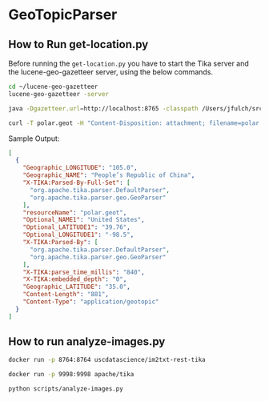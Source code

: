 # GeoTopicParser

## How to Run get-location.py

Before running the `get-location.py` you have to start the Tika server and the lucene-geo-gazetteer server, using the below commands.

```bash
cd ~/lucene-geo-gazetteer
lucene-geo-gazetteer -server
```

```bash
java -Dgazetteer.url=http://localhost:8765 -classpath /Users/jfulch/src/location-ner-model:/Users/jfulch/src/geotopic-mime:/Users/jfulch/tika-2.6.0/tika-server-standard-2.6.0.jar:/Users/jfulch/tika-2.6.0/tika-parser-nlp-package-2.6.0.jar org.apache.tika.server.core.TikaServerCli
```

```bash
curl -T polar.geot -H "Content-Disposition: attachment; filename=polar.geot" http://localhost:9998/rmeta | jq
```

Sample Output:
```json
[
  {
    "Geographic_LONGITUDE": "105.0",
    "Geographic_NAME": "People’s Republic of China",
    "X-TIKA:Parsed-By-Full-Set": [
      "org.apache.tika.parser.DefaultParser",
      "org.apache.tika.parser.geo.GeoParser"
    ],
    "resourceName": "polar.geot",
    "Optional_NAME1": "United States",
    "Optional_LATITUDE1": "39.76",
    "Optional_LONGITUDE1": "-98.5",
    "X-TIKA:Parsed-By": [
      "org.apache.tika.parser.DefaultParser",
      "org.apache.tika.parser.geo.GeoParser"
    ],
    "X-TIKA:parse_time_millis": "840",
    "X-TIKA:embedded_depth": "0",
    "Geographic_LATITUDE": "35.0",
    "Content-Length": "881",
    "Content-Type": "application/geotopic"
  }
]
```

## How to run analyze-images.py

```bash
docker run -p 8764:8764 uscdatascience/im2txt-rest-tika
```

```bash
docker run -p 9998:9998 apache/tika
```

```bash
python scripts/analyze-images.py
```